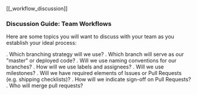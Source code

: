 [[_workflow_discussion]]
### Discussion Guide: Team Workflows

Here are some topics you will want to discuss with your team as you establish your ideal process:

. Which branching strategy will we use?
. Which branch will serve as our "master" or deployed code?
. Will we use naming conventions for our branches?
. How will we use labels and assignees?
. Will we use milestones?
. Will we have required elements of Issues or Pull Requests (e.g. shipping checklists)?
. How will we indicate sign-off on Pull Requests?
. Who will merge pull requests?
